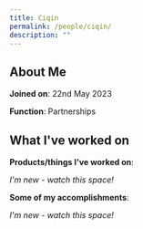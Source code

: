 ```yaml
---
title: Ciqin
permalink: /people/ciqin/
description: ""
---
```

## About Me
**Joined on**: 22nd May 2023

**Function**: Partnerships

## What I've worked on

**Products/things I've worked on**: 

*I'm new - watch this space!*

**Some of my accomplishments**:

*I'm new - watch this space!*